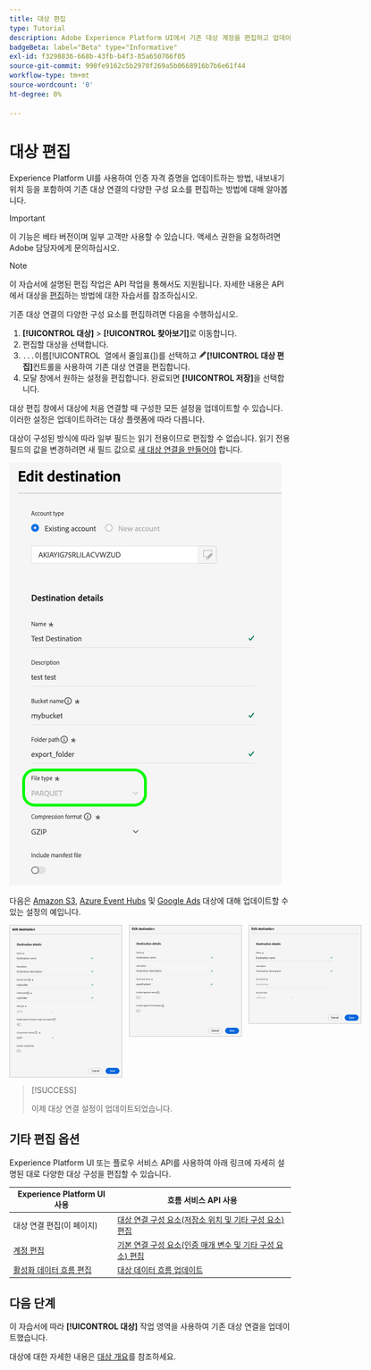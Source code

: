 ```yaml
---
title: 대상 편집
type: Tutorial
description: Adobe Experience Platform UI에서 기존 대상 계정을 편집하고 업데이트하는 방법을 알아봅니다
badgeBeta: label="Beta" type="Informative"
exl-id: f3298836-668b-43fb-b4f3-85a650766f05
source-git-commit: 990fe9162c5b2970f269a5b0668916b7b6e61f44
workflow-type: tm+mt
source-wordcount: '0'
ht-degree: 0%

---
```


# 대상 편집

Experience Platform UI를 사용하여 인증 자격 증명을 업데이트하는 방법, 내보내기 위치 등을 포함하여 기존 대상 연결의 다양한 구성 요소를 편집하는 방법에 대해 알아봅니다.

>[!IMPORTANT]
>
>이 기능은 베타 버전이며 일부 고객만 사용할 수 있습니다. 액세스 권한을 요청하려면 Adobe 담당자에게 문의하십시오.

>[!NOTE]
>
> 이 자습서에 설명된 편집 작업은 API 작업을 통해서도 지원됩니다. 자세한 내용은 API에서 대상을 [편집](/help/destinations/api/edit-destination.md)하는 방법에 대한 자습서를 참조하십시오.

기존 대상 연결의 다양한 구성 요소를 편집하려면 다음을 수행하십시오.

1. **[!UICONTROL 대상]** > **[!UICONTROL 찾아보기]**&#x200B;로 이동합니다.
2. 편집할 대상을 선택합니다.
3. `...`이름[!UICONTROL &#x200B; 열에서 줄임표(])를 선택하고 ![대상 컨트롤 편집](/help/images/icons/edit.png)**[!UICONTROL 대상 편집&#x200B;]**&#x200B;컨트롤을 사용하여 기존 대상 연결을 편집합니다.
4. 모달 창에서 원하는 설정을 편집합니다. 완료되면 **[!UICONTROL 저장]**&#x200B;을 선택합니다.

대상 편집 창에서 대상에 처음 연결할 때 구성한 모든 설정을 업데이트할 수 있습니다. 이러한 설정은 업데이트하려는 대상 플랫폼에 따라 다릅니다.

대상이 구성된 방식에 따라 일부 필드는 읽기 전용이므로 편집할 수 없습니다. 읽기 전용 필드의 값을 변경하려면 새 필드 값으로 [새 대상 연결을 만들어야](../ui/connect-destination.md) 합니다.

![읽기 전용 필드를 표시하는 스크린샷입니다.](../assets/ui/edit-destinations/read-only.png)

다음은 [Amazon S3](../catalog/cloud-storage/amazon-s3.md), [Azure Event Hubs](../catalog/cloud-storage/azure-event-hubs.md) 및 [Google Ads](../catalog/advertising/google-ads-destination.md) 대상에 대해 업데이트할 수 있는 설정의 예입니다.

<div style="display: flex; gap: 12px; justify-content: flex-start; align-items: flex-start;">
  <img class="modal-image" src="../assets/ui/edit-destinations/edit-amazon-s3-connection.png" alt="Amazon S3 대상에 대한 대상 화면 편집" style="max-width: 200px; height: auto; border: 1px solid #ccc;">
  <img class="modal-image" src="../assets/ui/edit-destinations/edit-eventhubs-connection.png" alt="Azure EventHubs 대상에 대한 대상 화면을 편집합니다." style="max-width: 200px; height: auto; border: 1px solid #ccc;">
  <img class="modal-image" src="../assets/ui/edit-destinations/edit-google-ads-connection.png" alt="Google 광고 대상의 대상 화면을 편집합니다." style="max-width: 200px; height: auto; border: 1px solid #ccc;">
</div>

>[!SUCCESS]
>
>이제 대상 연결 설정이 업데이트되었습니다.

## 기타 편집 옵션

Experience Platform UI 또는 플로우 서비스 API를 사용하여 아래 링크에 자세히 설명된 대로 다양한 대상 구성을 편집할 수 있습니다.

| Experience Platform UI 사용 | 흐름 서비스 API 사용 |
|---------|----------|
| 대상 연결 편집(이 페이지) | [대상 연결 구성 요소(저장소 위치 및 기타 구성 요소) 편집](/help/destinations/api/edit-destination.md#patch-target-connection) |
| [계정 편집](/help/destinations/ui/update-accounts.md) | [기본 연결 구성 요소(인증 매개 변수 및 기타 구성 요소) 편집](/help/destinations/api/edit-destination.md#patch-base-connection) |
| [활성화 데이터 흐름 편집](/help/destinations/ui/edit-activation.md) | [대상 데이터 흐름 업데이트](/help/destinations/api/update-destination-dataflows.md) |

## 다음 단계

이 자습서에 따라 **[!UICONTROL 대상]** 작업 영역을 사용하여 기존 대상 연결을 업데이트했습니다.

대상에 대한 자세한 내용은 [대상 개요](../catalog/overview.md)를 참조하세요.

